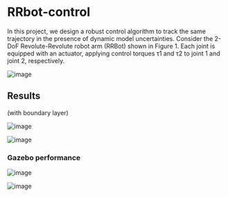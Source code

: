 # RRbot-control

In this project, we design a robust control algorithm to track
the same trajectory in the presence of dynamic model uncertainties. Consider the 2-DoF Revolute-Revolute robot arm (RRBot) shown in Figure 1. Each joint is
equipped with an actuator, applying control torques τ1 and τ2 to joint 1 and joint 2, respectively.

![image](https://user-images.githubusercontent.com/94932358/168966011-de2cbf45-0044-4486-b4c0-b0964a7d48db.png)





## Results

(with boundary layer)

![image](https://user-images.githubusercontent.com/94932358/168965347-396bf3c5-7a54-4f52-9621-6c09e5f2db14.png)

![image](https://user-images.githubusercontent.com/94932358/168965071-5668c1f4-9276-4b9a-bd04-b6c215147300.png)




### Gazebo performance


![image](https://user-images.githubusercontent.com/94932358/168965002-9b575737-547a-4a69-9bab-9eb2994f5348.png)

![image](https://user-images.githubusercontent.com/94932358/168965016-a8bd2a1a-cf94-40d5-953a-c12b5ff5930a.png)

